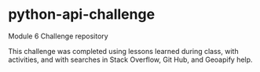 # python-api-challenge
Module 6 Challenge repository

This challenge was completed using lessons learned during class, with activities, and with searches in Stack Overflow, Git Hub, and Geoapify help.
